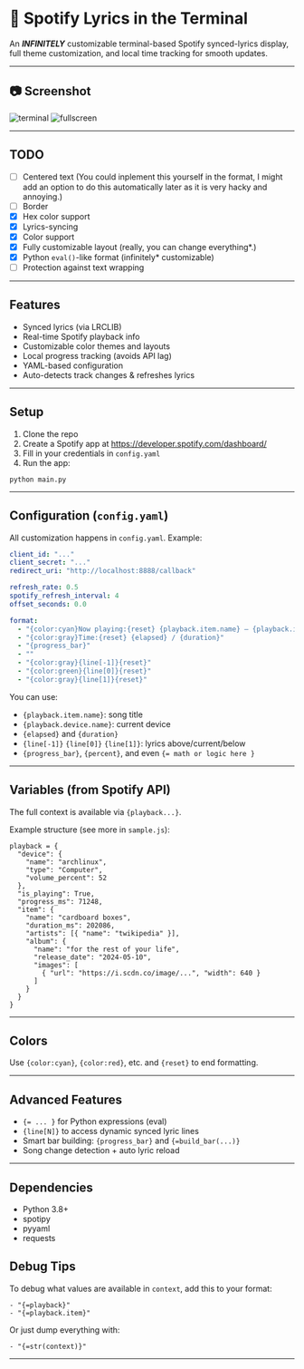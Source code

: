 # 🎵 Spotify Lyrics in the Terminal

An ***INFINITELY*** customizable terminal-based Spotify synced-lyrics display, full theme customization, and local time tracking for smooth updates.

---

## 📷 Screenshot

![terminal](https://github.com/user-attachments/assets/bab5d043-8d63-4876-bdf1-105554938f4f)
![fullscreen](https://github.com/user-attachments/assets/ab17e79b-4279-4093-afca-5c3655b25e98)


---

## TODO

- [ ] Centered text (You could inplement this yourself in the format, I might add an option to do this automatically later as it is very hacky and annoying.)
- [ ] Border
- [X] Hex color support
- [X] Lyrics-syncing
- [X] Color support
- [X] Fully customizable layout (really, you can change everything*.)
- [X] Python `eval()`-like format (infinitely* customizable)
- [ ] Protection against text wrapping

---

## Features

- Synced lyrics (via LRCLIB)
- Real-time Spotify playback info
- Customizable color themes and layouts
- Local progress tracking (avoids API lag)
- YAML-based configuration
- Auto-detects track changes & refreshes lyrics

---

## Setup

1. Clone the repo
2. Create a Spotify app at https://developer.spotify.com/dashboard/
3. Fill in your credentials in `config.yaml`
4. Run the app:

```
python main.py
```

---

## Configuration (`config.yaml`)

All customization happens in `config.yaml`. Example:

```yaml
client_id: "..."
client_secret: "..."
redirect_uri: "http://localhost:8888/callback"

refresh_rate: 0.5
spotify_refresh_interval: 4
offset_seconds: 0.0

format:
  - "{color:cyan}Now playing:{reset} {playback.item.name} — {playback.item.artists[0].name}"
  - "{color:gray}Time:{reset} {elapsed} / {duration}"
  - "{progress_bar}"
  - ""
  - "{color:gray}{line[-1]}{reset}"
  - "{color:green}{line[0]}{reset}"
  - "{color:gray}{line[1]}{reset}"
```

You can use:
- `{playback.item.name}`: song title
- `{playback.device.name}`: current device
- `{elapsed}` and `{duration}`
- `{line[-1]}` `{line[0]}` `{line[1]}`: lyrics above/current/below
- `{progress_bar}`, `{percent}`, and even `{= math or logic here }`

---

## Variables (from Spotify API)

The full context is available via `{playback...}`.

Example structure (see more in `sample.js`):

```
playback = {
  "device": {
    "name": "archlinux",
    "type": "Computer",
    "volume_percent": 52
  },
  "is_playing": True,
  "progress_ms": 71248,
  "item": {
    "name": "cardboard boxes",
    "duration_ms": 202086,
    "artists": [{ "name": "twikipedia" }],
    "album": {
      "name": "for the rest of your life",
      "release_date": "2024-05-10",
      "images": [
        { "url": "https://i.scdn.co/image/...", "width": 640 }
      ]
    }
  }
}
```

---

## Colors

Use `{color:cyan}`, `{color:red}`, etc. and `{reset}` to end formatting.

---

## Advanced Features

- `{= ... }` for Python expressions (eval)
- `{line[N]}` to access dynamic synced lyric lines
- Smart bar building: `{progress_bar}` and `{=build_bar(...)}`
- Song change detection + auto lyric reload

---

## Dependencies

- Python 3.8+
- spotipy
- pyyaml
- requests


## Debug Tips

To debug what values are available in `context`, add this to your format:

```
- "{=playback}"
- "{=playback.item}"
```

Or just dump everything with:

```
- "{=str(context)}"
```

---

